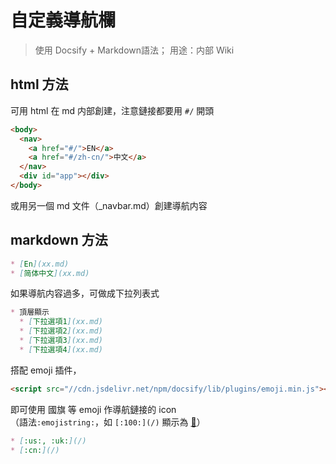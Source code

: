 # 自定義導航欄
> 使用 Docsify + Markdown語法； 用途：内部 Wiki

## html 方法
可用 html 在 md 内部創建，注意鏈接都要用 `#/` 開頭

```html
<body>
  <nav>
    <a href="#/">EN</a>
    <a href="#/zh-cn/">中文</a>
  </nav>
  <div id="app"></div>
</body>
```
或用另一個 md 文件（_navbar.md）創建導航内容  

## markdown 方法
```markdown
* [En](xx.md)
* [简体中文](xx.md)
```

如果導航内容過多，可做成下拉列表式

```markdown
* 頂層顯示
  * [下拉選項1](xx.md)
  * [下拉選項2](xx.md)
  * [下拉選項3](xx.md)
  * [下拉選項4](xx.md)  
```

搭配 emoji 插件，
```HTML
<script src="//cdn.jsdelivr.net/npm/docsify/lib/plugins/emoji.min.js"></script>
```
即可使用 國旗 等 emoji 作導航鏈接的 icon  
（語法`:emojistring:`，如 `[:100:](/)` 顯示為 [:100:](/)）
```markdown
* [:us:, :uk:](/)
* [:cn:](/)
```
